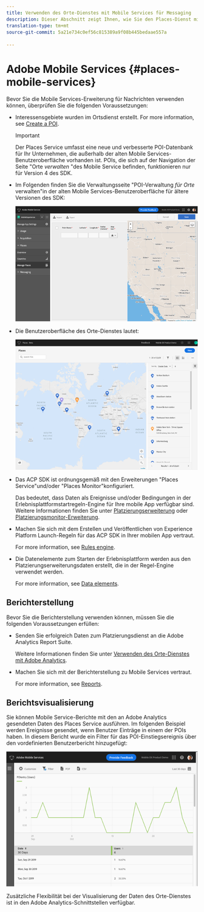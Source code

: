 ```yaml
---
title: Verwenden des Orte-Dienstes mit Mobile Services für Messaging
description: Dieser Abschnitt zeigt Ihnen, wie Sie den Places-Dienst mit Mobile Services für Nachrichten verwenden.
translation-type: tm+mt
source-git-commit: 5a21e734c0ef56c815389a9f08b445bedaae557a

---
```



# Adobe Mobile Services {#places-mobile-services}

Bevor Sie die Mobile Services-Erweiterung für Nachrichten verwenden können, überprüfen Sie die folgenden Voraussetzungen:

* Interessensgebiete wurden im Ortsdienst erstellt. For more information, see [Create a POI](/help/poi-mgmt-ui/create-a-poi-ui.md).

   >[!IMPORTANT]
   >
   >Der Places Service umfasst eine neue und verbesserte POI-Datenbank für Ihr Unternehmen, die außerhalb der alten Mobile Services-Benutzeroberfläche vorhanden ist. POIs, die sich auf der Navigation der Seite &quot;Orte *verwalten* &quot;des Mobile Service befinden, funktionieren nur für Version 4 des SDK.

* Im Folgenden finden Sie die Verwaltungsseite &quot;POI-Verwaltung *für Orte* verwalten&quot;in der alten Mobile Services-Benutzeroberfläche für ältere Versionen des SDK:

   ![Alte Benutzeroberfläche](/help/assets/legacy-location-v4-ui.png)

* Die Benutzeroberfläche des Orte-Dienstes lautet:

   ![Places Service POI Management-Benutzeroberfläche](/help/assets/places-ui.png)

* Das ACP SDK ist ordnungsgemäß mit den Erweiterungen &quot;Places Service&quot;und/oder &quot;Places Monitor&quot;konfiguriert.

   Das bedeutet, dass Daten als Ereignisse und/oder Bedingungen in der Erlebnisplattformstartregeln-Engine für Ihre mobile App verfügbar sind. Weitere Informationen finden Sie unter [Platzierungserweiterung](/help/places-ext-aep-sdks/places-extension/places-extension.md) oder [Platzierungsmonitor-Erweiterung](/help/places-ext-aep-sdks/places-monitor-extension/using-places-monitor-extension.md).

* Machen Sie sich mit dem Erstellen und Veröffentlichen von Experience Platform Launch-Regeln für das ACP SDK in Ihrer mobilen App vertraut.

   For more information, see [Rules engine](https://aep-sdks.gitbook.io/docs/using-mobile-extensions/mobile-core/rules-engine).

* Die Datenelemente zum Starten der Erlebnisplattform werden aus den Platzierungserweiterungsdaten erstellt, die in der Regel-Engine verwendet werden.

   For more information, see [Data elements](https://aep-sdks.gitbook.io/docs/using-mobile-extensions/mobile-core/rules-engine#data-elements).

## Berichterstellung 

Bevor Sie die Berichterstellung verwenden können, müssen Sie die folgenden Voraussetzungen erfüllen:

* Senden Sie erfolgreich Daten zum Platzierungsdienst an die Adobe Analytics Report Suite.

   Weitere Informationen finden Sie unter [Verwenden des Orte-Dienstes mit Adobe Analytics](/help/use-places-with-other-solutions/places-adobe-analytics/use-places-adobe-analytics.md).

* Machen Sie sich mit der Berichterstellung zu Mobile Services vertraut.

   For more information, see [Reports](https://docs.adobe.com/content/help/en/mobile-services/using/reports-ug/usage.html).

## Berichtsvisualisierung

Sie können Mobile Service-Berichte mit den an Adobe Analytics gesendeten Daten des Places Service ausführen. Im folgenden Beispiel werden Ereignisse gesendet, wenn Benutzer Einträge in einem der POIs haben. In diesem Bericht wurde ein Filter für das POI-Einstiegsereignis über den vordefinierten Benutzerbericht hinzugefügt:

![Berichtsvisualisierung](/help/assets/report-visualize.png)

Zusätzliche Flexibilität bei der Visualisierung der Daten des Orte-Dienstes ist in den Adobe Analytics-Schnittstellen verfügbar.

